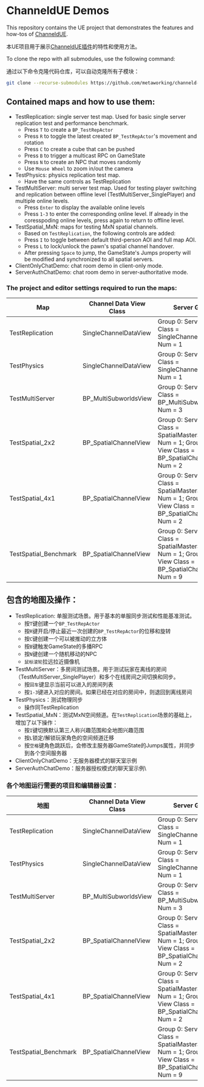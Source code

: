 # ChanneldUE Demos

This repository contains the UE project that demonstrates the features and how-tos of [ChanneldUE](https://github.com/metaworking/channeld-ue-plugin).

本UE项目用于展示[ChanneldUE插件](https://github.com/metaworking/channeld-ue-plugin)的特性和使用方法。

To clone the repo with all submodules, use the following command:

通过以下命令克隆代码仓库，可以自动克隆所有子模块：
```bash
git clone --recurse-submodules https://github.com/metaworking/channeld-ue-demos
```

## Contained maps and how to use them:
- TestReplication: single server test map. Used for basic single server replication test and performance benchmark.
  - Press `T` to create a `BP_TestRepActor`
  - Press `R` to toggle the latest created `BP_TestRepActor`'s movement and rotation
  - Press `C` to create a cube that can be pushed
  - Press `B` to trigger a multicast RPC on GameState
  - Press `N` to create an NPC that moves randomly
  - Use `Mouse Wheel` to zoom in/out the camera
- TestPhysics: physics replication test map.
  - Have the same controls as TestReplication
- TestMultiServer: multi server test map. Used for testing player switching and replication between offline level (TestMultiServer_SinglePlayer) and multiple online levels.
  - Press `Enter` to display the available online levels
  - Press `1-3` to enter the corresponding online level. If already in the coresspoding online levels, press again to return to offline level.
- TestSpatial_MxN: maps for testing MxN spatial channels. 
  - Based on `TestReplication`, the following controls are added:
  - Press `I` to toggle between default third-person AOI and full map AOI.
  - Press `L` to lock/unlock the pawn's spatial channel handover.
  - After pressing `Space` to jump, the GameState's Jumps property will be modified and synchronized to all spatial servers.
- ClientOnlyChatDemo: chat room demo in client-only mode.
- ServerAuthChatDemo: chat room demo in server-authoritative mode.

### The project and editor settings required to run the maps:
| Map | Channel Data View Class | Server Groups | Launch Channeld Parameters |
| ------ | ------ | ------ | ------ |
| TestReplication | SingleChannelDataView | Group 0: Server View Class = SingleChannelDataView, Num = 1 | (no change) |
| TestPhysics | SingleChannelDataView | Group 0: Server View Class = SingleChannelDataView, Num = 1 | (no change) |
| TestMultiServer | BP_MultiSubworldsView | Group 0: Server View Class = BP_MultiSubworldsView, Num = 3 | (no change) |
| TestSpatial_2x2 | BP_SpatialChannelView | Group 0: Server View Class = SpatialMasterServerView, Num = 1; Group 1: Server View Class = BP_SpatialChannelView, Num = 2 | -scc=config/spatial_static_2x2.json |
| TestSpatial_4x1 | BP_SpatialChannelView | Group 0: Server View Class = SpatialMasterServerView, Num = 1; Group 1: Server View Class = BP_SpatialChannelView, Num = 2 | -scc=config/spatial_static_4x1.json |
| TestSpatial_Benchmark | BP_SpatialChannelView | Group 0: Server View Class = SpatialMasterServerView, Num = 1; Group 1: Server View Class = BP_SpatialChannelView, Num = 9 | -scc=config/spatial_static_benchmark.json |

## 包含的地图及操作：
- TestReplication: 单服测试场景。用于基本的单服同步测试和性能基准测试。
  - 按`T`键创建一个`BP_TestRepActor`
  - 按`R`键开启/停止最近一次创建的`BP_TestRepActor`的位移和旋转
  - 按`C`键创建一个可以被推动的立方体
  - 按`B`键触发GameState的多播RPC
  - 按`N`键创建一个随机移动的NPC
  - `鼠标滚轮`拉远拉近摄像机
- TestMultiServer：多房间测试场景。用于测试玩家在离线的房间（TestMultiServer_SinglePlayer）和多个在线房间之间切换和同步。
  - 按`回车`键显示当前可以进入的房间列表
  - 按`1-3`键进入对应的房间。如果已经在对应的房间中，则退回到离线房间
- TestPhysics：测试物理同步
  - 操作同TestReplication
- TestSpatial_MxN：测试MxN空间频道。在`TestReplication`场景的基础上，增加了以下操作：
  - 按`I`键切换默认第三人称兴趣范围和全地图兴趣范围
  - 按`L`锁定/解锁玩家角色的空间频道迁移
  - 按`空格`键角色跳跃后，会修改主服务器GameState的Jumps属性，并同步到各个空间服务器
- ClientOnlyChatDemo：无服务器模式的聊天室示例
- ServerAuthChatDemo：服务器授权模式的聊天室示例\

### 各个地图运行需要的项目和编辑器设置：
| 地图 | Channel Data View Class | Server Groups | Launch Channeld Parameters |
| ------ | ------ | ------ | ------ |
| TestReplication | SingleChannelDataView | Group 0: Server View Class = SingleChannelDataView, Num = 1 | (无变化) |
| TestPhysics | SingleChannelDataView | Group 0: Server View Class = SingleChannelDataView, Num = 1 | (无变化) |
| TestMultiServer | BP_MultiSubworldsView | Group 0: Server View Class = BP_MultiSubworldsView, Num = 3 | (无变化) |
| TestSpatial_2x2 | BP_SpatialChannelView | Group 0: Server View Class = SpatialMasterServerView, Num = 1; Group 1: Server View Class = BP_SpatialChannelView, Num = 2 | -scc=config/spatial_static_2x2.json |
| TestSpatial_4x1 | BP_SpatialChannelView | Group 0: Server View Class = SpatialMasterServerView, Num = 1; Group 1: Server View Class = BP_SpatialChannelView, Num = 2 | -scc=config/spatial_static_4x1.json |
| TestSpatial_Benchmark | BP_SpatialChannelView | Group 0: Server View Class = SpatialMasterServerView, Num = 1; Group 1: Server View Class = BP_SpatialChannelView, Num = 9 | -scc=config/spatial_static_benchmark.json |

